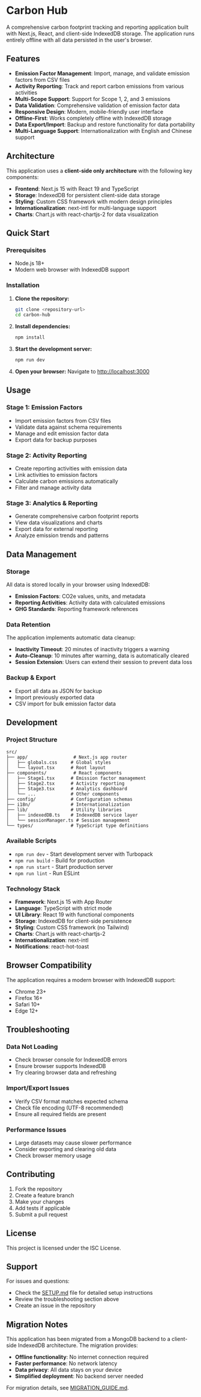 # Carbon Hub

A comprehensive carbon footprint tracking and reporting application built with Next.js, React, and client-side IndexedDB storage. The application runs entirely offline with all data persisted in the user's browser.

## Features

- **Emission Factor Management**: Import, manage, and validate emission factors from CSV files
- **Activity Reporting**: Track and report carbon emissions from various activities
- **Multi-Scope Support**: Support for Scope 1, 2, and 3 emissions
- **Data Validation**: Comprehensive validation of emission factor data
- **Responsive Design**: Modern, mobile-friendly user interface
- **Offline-First**: Works completely offline with IndexedDB storage
- **Data Export/Import**: Backup and restore functionality for data portability
- **Multi-Language Support**: Internationalization with English and Chinese support

## Architecture

This application uses a **client-side only architecture** with the following key components:

- **Frontend**: Next.js 15 with React 19 and TypeScript
- **Storage**: IndexedDB for persistent client-side data storage
- **Styling**: Custom CSS framework with modern design principles
- **Internationalization**: next-intl for multi-language support
- **Charts**: Chart.js with react-chartjs-2 for data visualization

## Quick Start

### Prerequisites

- Node.js 18+
- Modern web browser with IndexedDB support

### Installation

1. **Clone the repository:**

   ```bash
   git clone <repository-url>
   cd carbon-hub
   ```

2. **Install dependencies:**

   ```bash
   npm install
   ```

3. **Start the development server:**

   ```bash
   npm run dev
   ```

4. **Open your browser:**
   Navigate to [http://localhost:3000](http://localhost:3000)

## Usage

### Stage 1: Emission Factors

- Import emission factors from CSV files
- Validate data against schema requirements
- Manage and edit emission factor data
- Export data for backup purposes

### Stage 2: Activity Reporting

- Create reporting activities with emission data
- Link activities to emission factors
- Calculate carbon emissions automatically
- Filter and manage activity data

### Stage 3: Analytics & Reporting

- Generate comprehensive carbon footprint reports
- View data visualizations and charts
- Export data for external reporting
- Analyze emission trends and patterns

## Data Management

### Storage

All data is stored locally in your browser using IndexedDB:

- **Emission Factors**: CO2e values, units, and metadata
- **Reporting Activities**: Activity data with calculated emissions
- **GHG Standards**: Reporting framework references

### Data Retention

The application implements automatic data cleanup:

- **Inactivity Timeout**: 20 minutes of inactivity triggers a warning
- **Auto-Cleanup**: 10 minutes after warning, data is automatically cleared
- **Session Extension**: Users can extend their session to prevent data loss

### Backup & Export

- Export all data as JSON for backup
- Import previously exported data
- CSV import for bulk emission factor data

## Development

### Project Structure

```
src/
├── app/                 # Next.js app router
│   ├── globals.css     # Global styles
│   └── layout.tsx      # Root layout
├── components/          # React components
│   ├── Stage1.tsx      # Emission factor management
│   ├── Stage2.tsx      # Activity reporting
│   ├── Stage3.tsx      # Analytics dashboard
│   └── ...             # Other components
├── config/             # Configuration schemas
├── i18n/               # Internationalization
├── lib/                # Utility libraries
│   ├── indexedDB.ts    # IndexedDB service layer
│   └── sessionManager.ts # Session management
└── types/              # TypeScript type definitions
```

### Available Scripts

- `npm run dev` - Start development server with Turbopack
- `npm run build` - Build for production
- `npm run start` - Start production server
- `npm run lint` - Run ESLint

### Technology Stack

- **Framework**: Next.js 15 with App Router
- **Language**: TypeScript with strict mode
- **UI Library**: React 19 with functional components
- **Storage**: IndexedDB for client-side persistence
- **Styling**: Custom CSS framework (no Tailwind)
- **Charts**: Chart.js with react-chartjs-2
- **Internationalization**: next-intl
- **Notifications**: react-hot-toast

## Browser Compatibility

The application requires a modern browser with IndexedDB support:

- Chrome 23+
- Firefox 16+
- Safari 10+
- Edge 12+

## Troubleshooting

### Data Not Loading

- Check browser console for IndexedDB errors
- Ensure browser supports IndexedDB
- Try clearing browser data and refreshing

### Import/Export Issues

- Verify CSV format matches expected schema
- Check file encoding (UTF-8 recommended)
- Ensure all required fields are present

### Performance Issues

- Large datasets may cause slower performance
- Consider exporting and clearing old data
- Check browser memory usage

## Contributing

1. Fork the repository
2. Create a feature branch
3. Make your changes
4. Add tests if applicable
5. Submit a pull request

## License

This project is licensed under the ISC License.

## Support

For issues and questions:

- Check the [SETUP.md](SETUP.md) file for detailed setup instructions
- Review the troubleshooting section above
- Create an issue in the repository

## Migration Notes

This application has been migrated from a MongoDB backend to a client-side IndexedDB architecture. The migration provides:

- **Offline functionality**: No internet connection required
- **Faster performance**: No network latency
- **Data privacy**: All data stays on your device
- **Simplified deployment**: No backend server needed

For migration details, see [MIGRATION_GUIDE.md](MIGRATION_GUIDE.md).
